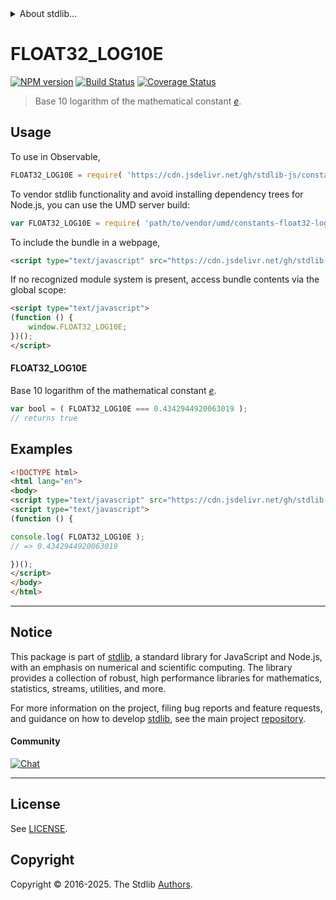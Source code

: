 <!--

@license Apache-2.0

Copyright (c) 2025 The Stdlib Authors.

Licensed under the Apache License, Version 2.0 (the "License");
you may not use this file except in compliance with the License.
You may obtain a copy of the License at

   http://www.apache.org/licenses/LICENSE-2.0

Unless required by applicable law or agreed to in writing, software
distributed under the License is distributed on an "AS IS" BASIS,
WITHOUT WARRANTIES OR CONDITIONS OF ANY KIND, either express or implied.
See the License for the specific language governing permissions and
limitations under the License.

-->


<details>
  <summary>
    About stdlib...
  </summary>
  <p>We believe in a future in which the web is a preferred environment for numerical computation. To help realize this future, we've built stdlib. stdlib is a standard library, with an emphasis on numerical and scientific computation, written in JavaScript (and C) for execution in browsers and in Node.js.</p>
  <p>The library is fully decomposable, being architected in such a way that you can swap out and mix and match APIs and functionality to cater to your exact preferences and use cases.</p>
  <p>When you use stdlib, you can be absolutely certain that you are using the most thorough, rigorous, well-written, studied, documented, tested, measured, and high-quality code out there.</p>
  <p>To join us in bringing numerical computing to the web, get started by checking us out on <a href="https://github.com/stdlib-js/stdlib">GitHub</a>, and please consider <a href="https://opencollective.com/stdlib">financially supporting stdlib</a>. We greatly appreciate your continued support!</p>
</details>

# FLOAT32_LOG10E

[![NPM version][npm-image]][npm-url] [![Build Status][test-image]][test-url] [![Coverage Status][coverage-image]][coverage-url] <!-- [![dependencies][dependencies-image]][dependencies-url] -->

> Base 10 logarithm of the mathematical constant [_e_][eulers-number].



<section class="usage">

## Usage

To use in Observable,

```javascript
FLOAT32_LOG10E = require( 'https://cdn.jsdelivr.net/gh/stdlib-js/constants-float32-log10-e@umd/browser.js' )
```

To vendor stdlib functionality and avoid installing dependency trees for Node.js, you can use the UMD server build:

```javascript
var FLOAT32_LOG10E = require( 'path/to/vendor/umd/constants-float32-log10-e/index.js' )
```

To include the bundle in a webpage,

```html
<script type="text/javascript" src="https://cdn.jsdelivr.net/gh/stdlib-js/constants-float32-log10-e@umd/browser.js"></script>
```

If no recognized module system is present, access bundle contents via the global scope:

```html
<script type="text/javascript">
(function () {
    window.FLOAT32_LOG10E;
})();
</script>
```

#### FLOAT32_LOG10E

Base 10 logarithm of the mathematical constant [_e_][eulers-number].

```javascript
var bool = ( FLOAT32_LOG10E === 0.4342944920063019 );
// returns true
```

</section>

<!-- /.usage -->

<section class="examples">

## Examples

<!-- TODO: better example -->

<!-- eslint no-undef: "error" -->

```html
<!DOCTYPE html>
<html lang="en">
<body>
<script type="text/javascript" src="https://cdn.jsdelivr.net/gh/stdlib-js/constants-float32-log10-e@umd/browser.js"></script>
<script type="text/javascript">
(function () {

console.log( FLOAT32_LOG10E );
// => 0.4342944920063019

})();
</script>
</body>
</html>
```

</section>

<!-- /.examples -->

<!-- C interface documentation. -->



<!-- Section for related `stdlib` packages. Do not manually edit this section, as it is automatically populated. -->

<section class="related">

</section>

<!-- /.related -->

<!-- Section for all links. Make sure to keep an empty line after the `section` element and another before the `/section` close. -->


<section class="main-repo" >

* * *

## Notice

This package is part of [stdlib][stdlib], a standard library for JavaScript and Node.js, with an emphasis on numerical and scientific computing. The library provides a collection of robust, high performance libraries for mathematics, statistics, streams, utilities, and more.

For more information on the project, filing bug reports and feature requests, and guidance on how to develop [stdlib][stdlib], see the main project [repository][stdlib].

#### Community

[![Chat][chat-image]][chat-url]

---

## License

See [LICENSE][stdlib-license].


## Copyright

Copyright &copy; 2016-2025. The Stdlib [Authors][stdlib-authors].

</section>

<!-- /.stdlib -->

<!-- Section for all links. Make sure to keep an empty line after the `section` element and another before the `/section` close. -->

<section class="links">

[npm-image]: http://img.shields.io/npm/v/@stdlib/constants-float32-log10-e.svg
[npm-url]: https://npmjs.org/package/@stdlib/constants-float32-log10-e

[test-image]: https://github.com/stdlib-js/constants-float32-log10-e/actions/workflows/test.yml/badge.svg?branch=main
[test-url]: https://github.com/stdlib-js/constants-float32-log10-e/actions/workflows/test.yml?query=branch:main

[coverage-image]: https://img.shields.io/codecov/c/github/stdlib-js/constants-float32-log10-e/main.svg
[coverage-url]: https://codecov.io/github/stdlib-js/constants-float32-log10-e?branch=main

<!--

[dependencies-image]: https://img.shields.io/david/stdlib-js/constants-float32-log10-e.svg
[dependencies-url]: https://david-dm.org/stdlib-js/constants-float32-log10-e/main

-->

[chat-image]: https://img.shields.io/gitter/room/stdlib-js/stdlib.svg
[chat-url]: https://app.gitter.im/#/room/#stdlib-js_stdlib:gitter.im

[stdlib]: https://github.com/stdlib-js/stdlib

[stdlib-authors]: https://github.com/stdlib-js/stdlib/graphs/contributors

[umd]: https://github.com/umdjs/umd
[es-module]: https://developer.mozilla.org/en-US/docs/Web/JavaScript/Guide/Modules

[deno-url]: https://github.com/stdlib-js/constants-float32-log10-e/tree/deno
[deno-readme]: https://github.com/stdlib-js/constants-float32-log10-e/blob/deno/README.md
[umd-url]: https://github.com/stdlib-js/constants-float32-log10-e/tree/umd
[umd-readme]: https://github.com/stdlib-js/constants-float32-log10-e/blob/umd/README.md
[esm-url]: https://github.com/stdlib-js/constants-float32-log10-e/tree/esm
[esm-readme]: https://github.com/stdlib-js/constants-float32-log10-e/blob/esm/README.md
[branches-url]: https://github.com/stdlib-js/constants-float32-log10-e/blob/main/branches.md

[stdlib-license]: https://raw.githubusercontent.com/stdlib-js/constants-float32-log10-e/main/LICENSE

[eulers-number]: https://en.wikipedia.org/wiki/E_%28mathematical_constant%29

</section>

<!-- /.links -->
